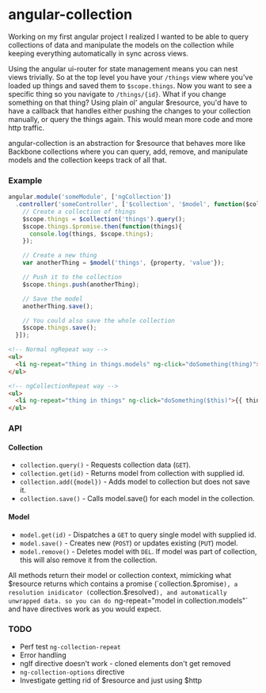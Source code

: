 angular-collection
==================

Working on my first angular project I realized I wanted to be able to query collections of data and manipulate the models on the collection while keeping everything automatically in sync across views.

Using the angular ui-router for state management means you can nest views trivially. So at the top level you have your `/things` view where you've loaded up things and saved them to `$scope.things`. Now you want to see a specific thing so you navigate to `/things/{id}`. What if you change something on that thing? Using plain ol' angular $resource, you'd have to have a callback that handles either pushing the changes to your collection manually, or query the things again. This would mean more code and more http traffic.

angular-collection is an abstraction for $resource that behaves more like Backbone collections where you can query, add, remove, and manipulate models and the collection keeps track of all that.

### Example

``` javascript
angular.module('someModule', ['ngCollection'])
  .controller('someController', ['$collection', '$model', function($collection, $model){
    // Create a collection of things
    $scope.things = $collection('things').query();
    $scope.things.$promise.then(function(things){
      console.log(things, $scope.things);
    });

    // Create a new thing
    var anotherThing = $model('things', {property, 'value'});

    // Push it to the collection
    $scope.things.push(anotherThing);

    // Save the model
    anotherThing.save();

    // You could also save the whole collection
    $scope.things.save();
  }]);
```

``` html
<!-- Normal ngRepeat way -->
<ul>
  <li ng-repeat="thing in things.models" ng-click="doSomething(thing)">{{ thing.attributes.id }}</li>
</ul>

<!-- ngCollectionRepeat way -->
<ul>
  <li ng-repeat="thing in things" ng-click="doSomething($this)">{{ thing.id }}</li>
</ul>
```

### API

#### Collection

* `collection.query()` - Requests collection data (`GET`).
* `collection.get(id)` - Returns model from collection with supplied id.
* `collection.add({model})` - Adds model to collection but does not save it.
* `collection.save()` - Calls model.save() for each model in the collection.

#### Model

* `model.get(id)` - Dispatches a `GET` to query single model with supplied id.
* `model.save()` - Creates new (`POST`) or updates existing (`PUT`) model.
* `model.remove()` - Deletes model with `DEL`. If model was part of collection, this will also remove it from the collection.

All methods return their model or collection context, mimicking what $resource returns which contains a promise (`collection.$promise`), a resolution inidicator (`collection.$resolved`), and automatically unwrapped data. so you can do `ng-repeat="model in collection.models"` and have directives work as you would expect.

### TODO

* Perf test `ng-collection-repeat`
* Error handling
* ngIf directive doesn't work - cloned elements don't get removed
* `ng-collection-options` directive
* Investigate getting rid of $resource and just using $http

